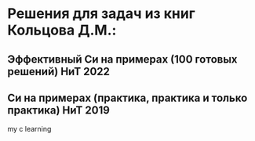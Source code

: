 # Решения для задач из книг Кольцова Д.М.:
## Эффективный Си на примерах (100 готовых решений) НиТ 2022
## Си на примерах (практика, практика и только практика) НиТ 2019
 my c learning
